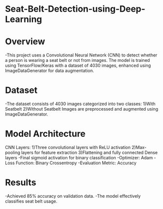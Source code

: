 # Seat-Belt-Detection-using-Deep-Learning
# Overview
-This project uses a Convolutional Neural Network (CNN) to detect whether a person is wearing a seat belt or not from images. The model is trained using TensorFlow/Keras with a dataset of 4030 images, enhanced using ImageDataGenerator for data augmentation.

# Dataset
-The dataset consists of 4030 images categorized into two classes:
    1)With Seatbelt
    2)Without Seatbelt
Images are preprocessed and augmented using ImageDataGenerator.

# Model Architecture
  CNN Layers:
      1)Three convolutional layers with ReLU activation
      2)Max-pooling layers for feature extraction
      3)Flattening and fully connected Dense layers
-Final sigmoid activation for binary classification
-Optimizer: Adam
-Loss Function: Binary Crossentropy
-Evaluation Metric: Accuracy
# Results
-Achieved 85% accuracy on validation data.
-The model effectively classifies seat belt usage.
